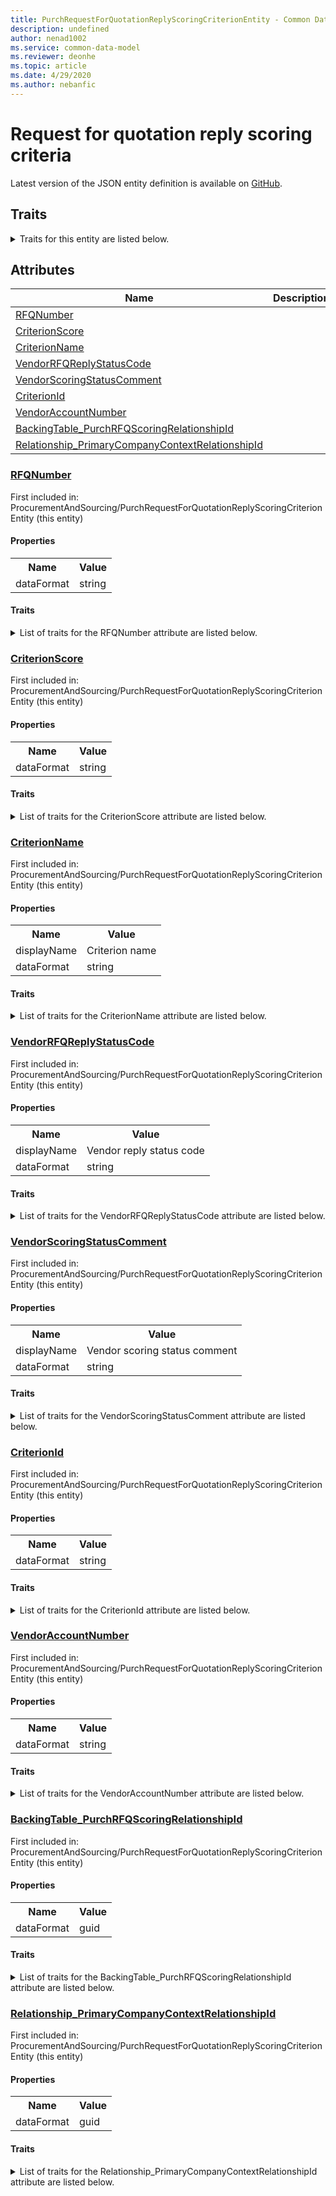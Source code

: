 ```yaml
---
title: PurchRequestForQuotationReplyScoringCriterionEntity - Common Data Model | Microsoft Docs
description: undefined
author: nenad1002
ms.service: common-data-model
ms.reviewer: deonhe
ms.topic: article
ms.date: 4/29/2020
ms.author: nebanfic
---
```


# Request for quotation reply scoring criteria

  
 Latest version of the JSON entity definition is available on <a href="https://github.com/Microsoft/CDM/tree/master/schemaDocuments/core/operationsCommon/Entities/SupplyChain/ProcurementAndSourcing/PurchRequestForQuotationReplyScoringCriterionEntity.cdm.json" target="_blank">GitHub</a>.  

## Traits

<details>
<summary>Traits for this entity are listed below.  
</summary>

**is.CDM.entityVersion**  
  <table><tr><th>Parameter</th><th>Value</th><th>Data type</th><th>Explanation</th></tr><tr><td>versionNumber</td><td>"1.0.0"</td><td>string</td><td>semantic version number of the entity</td></tr></table>

**is.application.releaseVersion**  
  <table><tr><th>Parameter</th><th>Value</th><th>Data type</th><th>Explanation</th></tr><tr><td>releaseVersion</td><td>"10.0.13.0"</td><td>string</td><td>semantic version number of the application introducing this entity</td></tr></table>

**is.localized.displayedAs**  
  Holds the list of language specific display text for an object.  <table><tr><th>Parameter</th><th>Value</th><th>Data type</th><th>Explanation</th></tr><tr><td>localizedDisplayText</td><td><table><tr><th>languageTag</th><th>displayText</th></tr><tr><td>en</td><td>Request for quotation reply scoring criteria</td></tr></table></td><td>entity</td><td>a reference to the constant entity holding the list of localized text</td></tr></table>

</details>

## Attributes

|Name|Description|First Included in Instance|
|---|---|---|
|[RFQNumber](#RFQNumber)||<a href="PurchRequestForQuotationReplyScoringCriterionEntity.md" target="_blank">ProcurementAndSourcing/PurchRequestForQuotationReplyScoringCriterionEntity</a>|
|[CriterionScore](#CriterionScore)||<a href="PurchRequestForQuotationReplyScoringCriterionEntity.md" target="_blank">ProcurementAndSourcing/PurchRequestForQuotationReplyScoringCriterionEntity</a>|
|[CriterionName](#CriterionName)||<a href="PurchRequestForQuotationReplyScoringCriterionEntity.md" target="_blank">ProcurementAndSourcing/PurchRequestForQuotationReplyScoringCriterionEntity</a>|
|[VendorRFQReplyStatusCode](#VendorRFQReplyStatusCode)||<a href="PurchRequestForQuotationReplyScoringCriterionEntity.md" target="_blank">ProcurementAndSourcing/PurchRequestForQuotationReplyScoringCriterionEntity</a>|
|[VendorScoringStatusComment](#VendorScoringStatusComment)||<a href="PurchRequestForQuotationReplyScoringCriterionEntity.md" target="_blank">ProcurementAndSourcing/PurchRequestForQuotationReplyScoringCriterionEntity</a>|
|[CriterionId](#CriterionId)||<a href="PurchRequestForQuotationReplyScoringCriterionEntity.md" target="_blank">ProcurementAndSourcing/PurchRequestForQuotationReplyScoringCriterionEntity</a>|
|[VendorAccountNumber](#VendorAccountNumber)||<a href="PurchRequestForQuotationReplyScoringCriterionEntity.md" target="_blank">ProcurementAndSourcing/PurchRequestForQuotationReplyScoringCriterionEntity</a>|
|[BackingTable_PurchRFQScoringRelationshipId](#BackingTable_PurchRFQScoringRelationshipId)||<a href="PurchRequestForQuotationReplyScoringCriterionEntity.md" target="_blank">ProcurementAndSourcing/PurchRequestForQuotationReplyScoringCriterionEntity</a>|
|[Relationship_PrimaryCompanyContextRelationshipId](#Relationship_PrimaryCompanyContextRelationshipId)||<a href="PurchRequestForQuotationReplyScoringCriterionEntity.md" target="_blank">ProcurementAndSourcing/PurchRequestForQuotationReplyScoringCriterionEntity</a>|

### <a href=#RFQNumber name="RFQNumber">RFQNumber</a>

First included in: ProcurementAndSourcing/PurchRequestForQuotationReplyScoringCriterionEntity (this entity)  

#### Properties

<table><tr><th>Name</th><th>Value</th></tr><tr><td>dataFormat</td><td>string</td></tr></table>

#### Traits

<details>
<summary>List of traits for the RFQNumber attribute are listed below.</summary>

**is.dataFormat.character**  
**is.dataFormat.big**  
**is.dataFormat.array**  
**is.dataFormat.character**  
**is.dataFormat.array**  
</details>

### <a href=#CriterionScore name="CriterionScore">CriterionScore</a>

First included in: ProcurementAndSourcing/PurchRequestForQuotationReplyScoringCriterionEntity (this entity)  

#### Properties

<table><tr><th>Name</th><th>Value</th></tr><tr><td>dataFormat</td><td>string</td></tr></table>

#### Traits

<details>
<summary>List of traits for the CriterionScore attribute are listed below.</summary>

**is.dataFormat.character**  
**is.dataFormat.big**  
**is.dataFormat.array**  
**is.dataFormat.character**  
**is.dataFormat.array**  
</details>

### <a href=#CriterionName name="CriterionName">CriterionName</a>

First included in: ProcurementAndSourcing/PurchRequestForQuotationReplyScoringCriterionEntity (this entity)  

#### Properties

<table><tr><th>Name</th><th>Value</th></tr><tr><td>displayName</td><td>Criterion name</td></tr><tr><td>dataFormat</td><td>string</td></tr></table>

#### Traits

<details>
<summary>List of traits for the CriterionName attribute are listed below.</summary>

**is.dataFormat.character**  
**is.dataFormat.big**  
**is.dataFormat.array**  
**is.localized.displayedAs**  
Holds the list of language specific display text for an object.  <table><tr><th>Parameter</th><th>Value</th><th>Data type</th><th>Explanation</th></tr><tr><td>localizedDisplayText</td><td><table><tr><th>languageTag</th><th>displayText</th></tr><tr><td>en</td><td>Criterion name</td></tr></table></td><td>entity</td><td>a reference to the constant entity holding the list of localized text</td></tr></table>

**is.dataFormat.character**  
**is.dataFormat.array**  
</details>

### <a href=#VendorRFQReplyStatusCode name="VendorRFQReplyStatusCode">VendorRFQReplyStatusCode</a>

First included in: ProcurementAndSourcing/PurchRequestForQuotationReplyScoringCriterionEntity (this entity)  

#### Properties

<table><tr><th>Name</th><th>Value</th></tr><tr><td>displayName</td><td>Vendor reply status code</td></tr><tr><td>dataFormat</td><td>string</td></tr></table>

#### Traits

<details>
<summary>List of traits for the VendorRFQReplyStatusCode attribute are listed below.</summary>

**is.dataFormat.character**  
**is.dataFormat.big**  
**is.dataFormat.array**  
**is.localized.displayedAs**  
Holds the list of language specific display text for an object.  <table><tr><th>Parameter</th><th>Value</th><th>Data type</th><th>Explanation</th></tr><tr><td>localizedDisplayText</td><td><table><tr><th>languageTag</th><th>displayText</th></tr><tr><td>en</td><td>Vendor reply status code</td></tr></table></td><td>entity</td><td>a reference to the constant entity holding the list of localized text</td></tr></table>

**is.dataFormat.character**  
**is.dataFormat.array**  
</details>

### <a href=#VendorScoringStatusComment name="VendorScoringStatusComment">VendorScoringStatusComment</a>

First included in: ProcurementAndSourcing/PurchRequestForQuotationReplyScoringCriterionEntity (this entity)  

#### Properties

<table><tr><th>Name</th><th>Value</th></tr><tr><td>displayName</td><td>Vendor scoring status comment</td></tr><tr><td>dataFormat</td><td>string</td></tr></table>

#### Traits

<details>
<summary>List of traits for the VendorScoringStatusComment attribute are listed below.</summary>

**is.dataFormat.character**  
**is.dataFormat.big**  
**is.dataFormat.array**  
**is.localized.displayedAs**  
Holds the list of language specific display text for an object.  <table><tr><th>Parameter</th><th>Value</th><th>Data type</th><th>Explanation</th></tr><tr><td>localizedDisplayText</td><td><table><tr><th>languageTag</th><th>displayText</th></tr><tr><td>en</td><td>Vendor scoring status comment</td></tr></table></td><td>entity</td><td>a reference to the constant entity holding the list of localized text</td></tr></table>

**is.dataFormat.character**  
**is.dataFormat.array**  
</details>

### <a href=#CriterionId name="CriterionId">CriterionId</a>

First included in: ProcurementAndSourcing/PurchRequestForQuotationReplyScoringCriterionEntity (this entity)  

#### Properties

<table><tr><th>Name</th><th>Value</th></tr><tr><td>dataFormat</td><td>string</td></tr></table>

#### Traits

<details>
<summary>List of traits for the CriterionId attribute are listed below.</summary>

**is.dataFormat.character**  
**is.dataFormat.big**  
**is.dataFormat.array**  
**is.dataFormat.character**  
**is.dataFormat.array**  
</details>

### <a href=#VendorAccountNumber name="VendorAccountNumber">VendorAccountNumber</a>

First included in: ProcurementAndSourcing/PurchRequestForQuotationReplyScoringCriterionEntity (this entity)  

#### Properties

<table><tr><th>Name</th><th>Value</th></tr><tr><td>dataFormat</td><td>string</td></tr></table>

#### Traits

<details>
<summary>List of traits for the VendorAccountNumber attribute are listed below.</summary>

**is.dataFormat.character**  
**is.dataFormat.big**  
**is.dataFormat.array**  
**is.dataFormat.character**  
**is.dataFormat.array**  
</details>

### <a href=#BackingTable_PurchRFQScoringRelationshipId name="BackingTable_PurchRFQScoringRelationshipId">BackingTable_PurchRFQScoringRelationshipId</a>

First included in: ProcurementAndSourcing/PurchRequestForQuotationReplyScoringCriterionEntity (this entity)  

#### Properties

<table><tr><th>Name</th><th>Value</th></tr><tr><td>dataFormat</td><td>guid</td></tr></table>

#### Traits

<details>
<summary>List of traits for the BackingTable_PurchRFQScoringRelationshipId attribute are listed below.</summary>

**is.dataFormat.character**  
**is.dataFormat.big**  
**is.dataFormat.array**  
**is.dataFormat.guid**  
**means.identity.entityId**  
**is.linkedEntity.identifier**  
Marks the attribute(s) that hold foreign key references to a linked (used as an attribute) entity. This attribute is added to the resolved entity to enumerate the referenced entities.  <table><tr><th>Parameter</th><th>Value</th><th>Data type</th><th>Explanation</th></tr><tr><td>entityReferences</td><td><table><tr><th>entityReference</th><th>attributeReference</th></tr><tr><td><a href="../../../Tables/SupplyChain/ProcurementAndSourcing/WorksheetLine/PurchRFQScoring.md" target="_blank">/core/operationsCommon/Tables/SupplyChain/ProcurementAndSourcing/WorksheetLine/PurchRFQScoring.cdm.json/PurchRFQScoring</a></td><td><a href="../../../Tables/SupplyChain/ProcurementAndSourcing/WorksheetLine/PurchRFQScoring.md#RecId" target="_blank">RecId</a></td></tr></table></td><td>entity</td><td>a reference to the constant entity holding the list of entity references</td></tr></table>

**is.dataFormat.guid**  
**is.dataFormat.character**  
**is.dataFormat.array**  
</details>

### <a href=#Relationship_PrimaryCompanyContextRelationshipId name="Relationship_PrimaryCompanyContextRelationshipId">Relationship_PrimaryCompanyContextRelationshipId</a>

First included in: ProcurementAndSourcing/PurchRequestForQuotationReplyScoringCriterionEntity (this entity)  

#### Properties

<table><tr><th>Name</th><th>Value</th></tr><tr><td>dataFormat</td><td>guid</td></tr></table>

#### Traits

<details>
<summary>List of traits for the Relationship_PrimaryCompanyContextRelationshipId attribute are listed below.</summary>

**is.dataFormat.character**  
**is.dataFormat.big**  
**is.dataFormat.array**  
**is.dataFormat.guid**  
**means.identity.entityId**  
**is.linkedEntity.identifier**  
Marks the attribute(s) that hold foreign key references to a linked (used as an attribute) entity. This attribute is added to the resolved entity to enumerate the referenced entities.  <table><tr><th>Parameter</th><th>Value</th><th>Data type</th><th>Explanation</th></tr><tr><td>entityReferences</td><td><table><tr><th>entityReference</th><th>attributeReference</th></tr><tr><td><a href="../../../Tables/Finance/Ledger/Main/CompanyInfo.md" target="_blank">/core/operationsCommon/Tables/Finance/Ledger/Main/CompanyInfo.cdm.json/CompanyInfo</a></td><td><a href="../../../Tables/Finance/Ledger/Main/CompanyInfo.md#RecId" target="_blank">RecId</a></td></tr></table></td><td>entity</td><td>a reference to the constant entity holding the list of entity references</td></tr></table>

**is.dataFormat.guid**  
**is.dataFormat.character**  
**is.dataFormat.array**  
</details>

